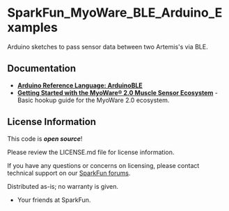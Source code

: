 SparkFun_MyoWare_BLE_Arduino_Examples
========================================

Arduino sketches to pass sensor data between two Artemis's via BLE.

Documentation
--------------
* **[Arduino Reference Language: ArduinoBLE](https://www.arduino.cc/reference/en/libraries/arduinoble/)**
* **[Getting Started with the MyoWare® 2.0 Muscle Sensor Ecosystem](https://learn.sparkfun.com/tutorials/1956)** - Basic hookup guide for the MyoWare 2.0 ecosystem.

License Information
-------------------

This code is _**open source**_! 

Please review the LICENSE.md file for license information. 

If you have any questions or concerns on licensing, please contact technical support on our [SparkFun forums](https://forum.sparkfun.com/viewforum.php?f=152).

Distributed as-is; no warranty is given.

- Your friends at SparkFun.

_<COLLABORATION CREDIT>_
